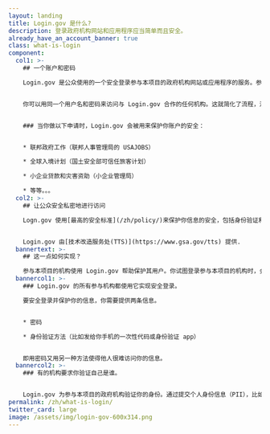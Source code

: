 ```yaml
---
layout: landing
title: Login.gov 是什么?
description: 登录政府机构网站和应用程序应当简单而且安全。
already_have_an_account_banner: true
class: what-is-login
component:
  col1: >-
    ## 一个账户和密码

    Login.gov 是公众使用的一个安全登录参与本项目的政府机构网站或应用程序的服务。参与本项目的机构会要求你设立一个 Login.gov 账户来安全访问其网站或应用程序中你的信息。


    你可以用同一个用户名和密码来访问与 Login.gov 合作的任何机构。这就简化了流程，消除了你记多个用户名和密码的必要性。


    ### 当你做以下申请时，Login.gov 会被用来保护你账户的安全：


    * 联邦政府工作（联邦人事管理局的 USAJOBS）

    * 全球入境计划（国土安全部可信任旅客计划）

    * 小企业贷款和灾害资助（小企业管理局）

    * 等等。。。
  col2: >-
    ## 让公众安全私密地进行访问

    Logn.gov 使用[最高的安全标准](/zh/policy/)来保护你信息的安全，包括身份验证和[双重身份验证](/zh/help/get-started/authentication-methods/)。


    Login.gov 由[技术改造服务处(TTS)](https://www.gsa.gov/tts) 提供.
  bannertext: >-
    ## 这一点如何实现？

    参与本项目的机构使用 Login.gov 帮助保护其用户。你试图登录参与本项目的机构时，会被系统提示在 Login.gov 登录或设立账户，然后才能访问你在该机构的个人资料。
  bannercol1: >-
    ### Login.gov 的所有参与机构都使用它实现安全登录。

    要安全登录并保护你的信息，你需要提供两条信息。 


    * 密码

    * 身份验证方法（比如发给你手机的一次性代码或身份验证 app）


    即用密码又用另一种方法使得他人很难访问你的信息。
  bannercol2: >-
    ### 有的机构要求你验证自己是谁。


    Login.gov 为参与本项目的政府机构验证你的身份。通过提交个人身份信息（PII），比如你的带照片的身份证件，你可以证明你是你，而不是别人冒充你。我们只确认你是你，但并不决定你是否有资格得到参与本项目的机构的服务。
permalink: /zh/what-is-login/
twitter_card: large
image: /assets/img/login-gov-600x314.png
---
```

